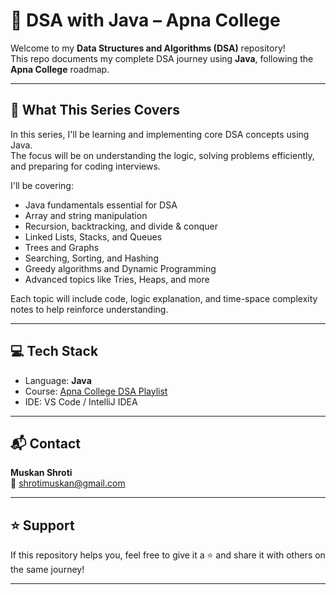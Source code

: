# 📘 DSA with Java – Apna College

Welcome to my **Data Structures and Algorithms (DSA)** repository!  
This repo documents my complete DSA journey using **Java**, following the **Apna College** roadmap.

---

## 📖 What This Series Covers

In this series, I'll be learning and implementing core DSA concepts using Java.  
The focus will be on understanding the logic, solving problems efficiently, and preparing for coding interviews.

I'll be covering:

- Java fundamentals essential for DSA
- Array and string manipulation
- Recursion, backtracking, and divide & conquer
- Linked Lists, Stacks, and Queues
- Trees and Graphs
- Searching, Sorting, and Hashing
- Greedy algorithms and Dynamic Programming
- Advanced topics like Tries, Heaps, and more

Each topic will include code, logic explanation, and time-space complexity notes to help reinforce understanding.

---

## 💻 Tech Stack

- Language: **Java**
- Course: [Apna College DSA Playlist](https://www.youtube.com/c/ApnaCollegeOfficial)
- IDE: VS Code / IntelliJ IDEA

---

## 📬 Contact

**Muskan Shroti**  
📧 shrotimuskan@gmail.com

---

## ⭐ Support

If this repository helps you, feel free to give it a ⭐ and share it with others on the same journey!

---
